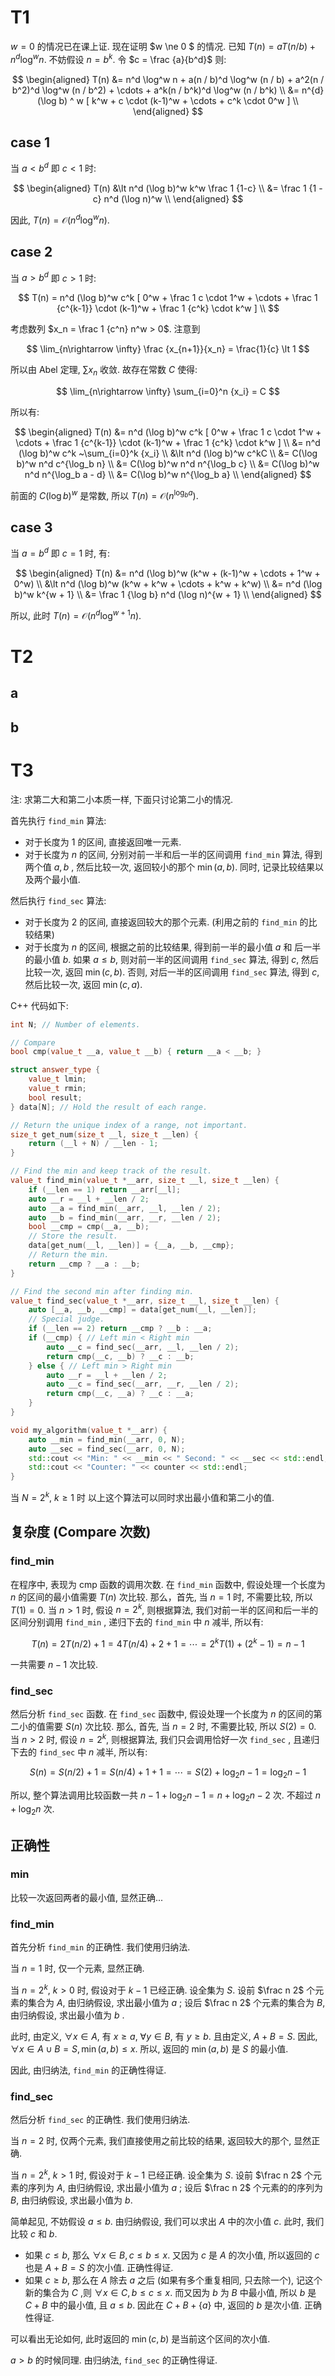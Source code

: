 # T1

$w = 0$ 的情况已在课上证. 现在证明 $w \ne 0 $ 的情况. 已知 $T(n) = a T(n/b) + n^d \log^w n$. 不妨假设 $n = b^k$. 令 $c = \frac {a}{b^d}$ 则:

$$
\begin{aligned}
T(n) &= n^d \log^w n + a(n / b)^d \log^w (n / b) + a^2(n / b^2)^d \log^w (n / b^2) + \cdots + a^k(n / b^k)^d \log^w (n / b^k) \\
&= n^{d} (\log b) ^ w [ k^w + c \cdot (k-1)^w + \cdots + c^k \cdot 0^w ] \\
\end{aligned}
$$

## case 1

当 $a \lt b^d$ 即 $c \lt 1$ 时:

$$
\begin{aligned}
T(n) &\lt n^d (\log b)^w k^w \frac 1 {1-c} \\
&= \frac 1 {1 - c} n^d (\log n)^w \\
\end{aligned}
$$

因此, $T(n) = \mathcal{O}(n^d \log^w n)$.

## case 2

当 $a \gt b^d$ 即 $c \gt 1$ 时:

$$
T(n) = n^d (\log b)^w c^k [ 0^w + \frac 1 c \cdot 1^w + \cdots + \frac 1 {c^{k-1}} \cdot (k-1)^w + \frac 1 {c^k} \cdot k^w ] \\
$$

考虑数列 $x_n = \frac 1 {c^n} n^w > 0$. 注意到

$$
\lim_{n\rightarrow \infty} \frac {x_{n+1}}{x_n} = \frac{1}{c} \lt 1
$$

所以由 Abel 定理, $\sum {x_n}$ 收敛. 故存在常数 $C$ 使得:

$$
\lim_{n\rightarrow \infty} \sum_{i=0}^n {x_i} = C
$$

所以有:

$$
\begin{aligned}
T(n) &= n^d (\log b)^w c^k [ 0^w + \frac 1 c \cdot 1^w + \cdots + \frac 1 {c^{k-1}} \cdot (k-1)^w + \frac 1 {c^k} \cdot k^w ] \\
&= n^d (\log b)^w c^k ~\sum_{i=0}^k {x_i} \\
&\lt n^d (\log b)^w c^kC \\
&= C(\log b)^w n^d c^{\log_b n} \\
&= C(\log b)^w n^d n^{\log_b c} \\
&= C(\log b)^w n^d n^{\log_b a - d} \\
&= C(\log b)^w n^{\log_b a} \\
\end{aligned}
$$

前面的 $C(\log b)^w$ 是常数, 所以 $T(n) = \mathcal{O}(n^{\log_b a})$.

## case 3

当 $a = b^d$ 即 $c = 1$ 时, 有:

$$
\begin{aligned}
T(n) &= n^d (\log b)^w (k^w + (k-1)^w + \cdots + 1^w + 0^w) \\
&\lt n^d (\log b)^w (k^w + k^w + \cdots + k^w + k^w) \\
&= n^d (\log b)^w k^{w + 1} \\
&= \frac 1 {\log b} n^d (\log n)^{w + 1} \\  
\end{aligned}
$$

所以, 此时 $T(n) = \mathcal{O}(n^d \log^{w+1} n)$.

# T2

## a

## b

# T3

注: 求第二大和第二小本质一样, 下面只讨论第二小的情况.

首先执行 `find_min` 算法:

- 对于长度为 $1$ 的区间, 直接返回唯一元素.
- 对于长度为 $n$ 的区间, 分别对前一半和后一半的区间调用 `find_min` 算法, 得到两个值 $a,b$ , 然后比较一次, 返回较小的那个 $\min(a,b)$. 同时, 记录比较结果以及两个最小值.

然后执行 `find_sec` 算法:

- 对于长度为 $2$ 的区间, 直接返回较大的那个元素. (利用之前的 `find_min` 的比较结果)
- 对于长度为 $n$ 的区间, 根据之前的比较结果, 得到前一半的最小值 $a$ 和 后一半的最小值 $b$. 如果 $a \le b$, 则对前一半的区间调用 `find_sec` 算法, 得到 $c$, 然后比较一次, 返回 $\min(c, b)$. 否则, 对后一半的区间调用 `find_sec` 算法, 得到 $c$, 然后比较一次, 返回 $\min(c, a)$.

C++ 代码如下:

```C++
int N; // Number of elements.

// Compare
bool cmp(value_t __a, value_t __b) { return __a < __b; }

struct answer_type {
    value_t lmin;
    value_t rmin;
    bool result;
} data[N]; // Hold the result of each range.

// Return the unique index of a range, not important.
size_t get_num(size_t __l, size_t __len) {
    return (__l + N) / __len - 1;
}

// Find the min and keep track of the result.
value_t find_min(value_t *__arr, size_t __l, size_t __len) {
    if (__len == 1) return __arr[__l];
    auto __r = __l + __len / 2;
    auto __a = find_min(__arr, __l, __len / 2);
    auto __b = find_min(__arr, __r, __len / 2);
    bool __cmp = cmp(__a, __b);
    // Store the result.
    data[get_num(__l, __len)] = {__a, __b, __cmp};
    // Return the min.
    return __cmp ? __a : __b;   
}

// Find the second min after finding min.
value_t find_sec(value_t *__arr, size_t __l, size_t __len) {
    auto [__a, __b, __cmp] = data[get_num(__l, __len)];
    // Special judge.
    if (__len == 2) return __cmp ? __b : __a;
    if (__cmp) { // Left min < Right min
        auto __c = find_sec(__arr, __l, __len / 2);
        return cmp(__c, __b) ? __c : __b;
    } else { // Left min > Right min
        auto __r = __l + __len / 2;
        auto __c = find_sec(__arr, __r, __len / 2);
        return cmp(__c, __a) ? __c : __a;
    }
}

void my_algorithm(value_t *__arr) {
    auto __min = find_min(__arr, 0, N);
    auto __sec = find_sec(__arr, 0, N);
    std::cout << "Min: " << __min << " Second: " << __sec << std::endl;
    std::cout << "Counter: " << counter << std::endl;
}
```

当 $N = 2^k,~ k\ge 1$ 时 以上这个算法可以同时求出最小值和第二小的值.

## 复杂度 (Compare 次数)

### find_min

在程序中, 表现为 cmp 函数的调用次数. 在 `find_min` 函数中, 假设处理一个长度为 $n$ 的区间的最小值需要 $T(n)$ 次比较. 那么，首先, 当 $n = 1$ 时, 不需要比较, 所以 $T(1) = 0$. 当 $n \gt 1$ 时, 假设 $n = 2^k$, 则根据算法, 我们对前一半的区间和后一半的区间分别调用 `find_min` , 递归下去的 `find_min` 中 $n$ 减半, 所以有:

$$
T(n) = 2T(n/2) + 1 = 4T(n/4) + 2 + 1 = \cdots = 2^kT(1) + (2^k - 1) = n - 1
$$

一共需要 $n - 1$ 次比较.

### find_sec

然后分析 `find_sec` 函数. 在 `find_sec` 函数中, 假设处理一个长度为 $n$ 的区间的第二小的值需要 $S(n)$ 次比较. 那么, 首先, 当 $n = 2$ 时, 不需要比较, 所以 $S(2) = 0$. 当 $n \gt 2$ 时, 假设 $n = 2^k$, 则根据算法, 我们只会调用恰好一次 `find_sec` , 且递归下去的 `find_sec` 中 $n$ 减半, 所以有:

$$
S(n) = S(n/2) + 1 = S(n/4) + 1 + 1 = \cdots = S(2) + \log_2 n - 1 = \log_2 n - 1
$$

所以, 整个算法调用比较函数一共 $n - 1 + \log_2 n - 1 = n + \log_2 n - 2$ 次. 不超过 $n + \log_2 n$ 次.

## 正确性

### min

比较一次返回两者的最小值, 显然正确...

### find_min

首先分析 `find_min` 的正确性. 我们使用归纳法.

当 $n = 1$ 时, 仅一个元素, 显然正确.

当 $n = 2 ^ k,~ k \gt 0$ 时, 假设对于 $k - 1$ 已经正确. 设全集为 $S$. 设前 $\frac n 2$ 个元素的集合为 $A$, 由归纳假设, 求出最小值为 $a$ ; 设后 $\frac n 2$ 个元素的集合为 $B$, 由归纳假设, 求出最小值为 $b$ .

此时, 由定义, $\forall x \in A$, 有 $x \ge a$, $\forall y \in B$, 有 $y \ge b$. 且由定义, $A + B = S$. 因此, $\forall x \in A \cup B = S, \min(a, b) \le x$. 所以, 返回的 $\min(a, b)$ 是 $S$ 的最小值.

因此, 由归纳法, `find_min` 的正确性得证.

### find_sec

然后分析 `find_sec` 的正确性. 我们使用归纳法.

当 $n = 2$ 时, 仅两个元素, 我们直接使用之前比较的结果, 返回较大的那个, 显然正确.

当 $n = 2 ^k,~ k \gt 1$ 时, 假设对于 $k - 1$ 已经正确. 设全集为 $S$. 设前 $\frac n 2$ 个元素的序列为 $A$, 由归纳假设, 求出最小值为 $a$ ; 设后 $\frac n 2$ 个元素的的序列为 $B$, 由归纳假设, 求出最小值为 $b$.

简单起见, 不妨假设 $a \le b$. 由归纳假设, 我们可以求出 $A$ 中的次小值 $c$. 此时, 我们比较 $c$ 和 $b$.

- 如果 $c \le b$, 那么 $\forall x \in B, c \le b \le x$. 又因为 $c$ 是 $A$ 的次小值, 所以返回的 $c$ 也是 $A + B = S$ 的次小值. 正确性得证.
- 如果 $c \ge b$, 那么在 $A$ 除去 $a$ 之后 (如果有多个重复相同, 只去除一个), 记这个新的集合为 $C$ ,则 $\forall x \in C, b \le c \le x$. 而又因为 $b$ 为 $B$ 中最小值, 所以 $b$ 是 $C + B$ 中的最小值, 且 $a \le b$. 因此在 $C + B + \{a\}$ 中, 返回的 $b$ 是次小值. 正确性得证.

可以看出无论如何, 此时返回的 $\min(c,b)$ 是当前这个区间的次小值.

$a \gt b$ 的时候同理. 由归纳法, `find_sec` 的正确性得证.
